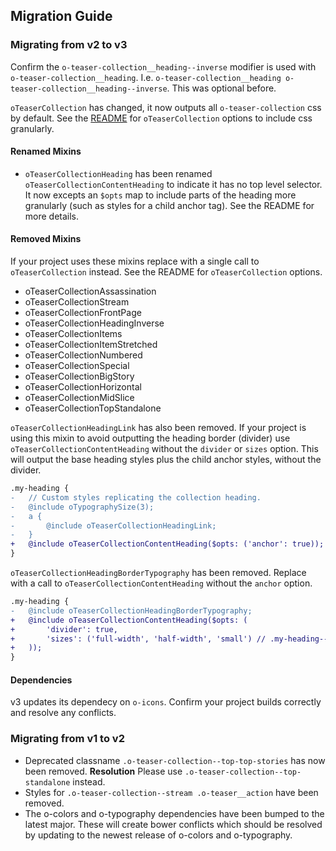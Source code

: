## Migration Guide

### Migrating from v2 to v3

Confirm the `o-teaser-collection__heading--inverse` modifier is used with `o-teaser-collection__heading`. I.e. `o-teaser-collection__heading o-teaser-collection__heading--inverse`. This was optional before.

`oTeaserCollection` has changed, it now outputs all `o-teaser-collection` css by default. See the [README](./README.md) for `oTeaserCollection` options to include css granularly.

#### Renamed Mixins
- `oTeaserCollectionHeading` has been renamed `oTeaserCollectionContentHeading` to indicate it has no top level selector. It now excepts an `$opts` map to include parts of the heading more granularly (such as styles for a child anchor tag). See the README for more details.

#### Removed Mixins

If your project uses these mixins replace with a single call to `oTeaserCollection` instead. See the README for `oTeaserCollection` options.
- oTeaserCollectionAssassination
- oTeaserCollectionStream
- oTeaserCollectionFrontPage
- oTeaserCollectionHeadingInverse
- oTeaserCollectionItems
- oTeaserCollectionItemStretched
- oTeaserCollectionNumbered
- oTeaserCollectionSpecial
- oTeaserCollectionBigStory
- oTeaserCollectionHorizontal
- oTeaserCollectionMidSlice
- oTeaserCollectionTopStandalone


`oTeaserCollectionHeadingLink` has also been removed. If your project is using this mixin to avoid outputting the heading border (divider) use `oTeaserCollectionContentHeading` without the `divider` or `sizes` option. This will output the base heading styles plus the child anchor styles, without the divider.
```diff
.my-heading {
-   // Custom styles replicating the collection heading.
-	@include oTypographySize(3);
-	a {
-		@include oTeaserCollectionHeadingLink;
-	}
+	@include oTeaserCollectionContentHeading($opts: ('anchor': true));
}
```

`oTeaserCollectionHeadingBorderTypography` has been removed. Replace with a call to `oTeaserCollectionContentHeading` without the `anchor` option.
```diff
.my-heading {
-   @include oTeaserCollectionHeadingBorderTypography;
+	@include oTeaserCollectionContentHeading($opts: (
+       'divider': true,
+       'sizes': ('full-width', 'half-width', 'small') // .my-heading--small, etc.
+   ));
}
```

#### Dependencies

v3 updates its dependecy on `o-icons`. Confirm your project builds correctly and resolve any conflicts.

### Migrating from v1 to v2

- Deprecated classname `.o-teaser-collection--top-top-stories` has now been removed. __Resolution__ Please use `.o-teaser-collection--top-standalone` instead.
- Styles for `.o-teaser-collection--stream .o-teaser__action` have been removed.
- The o-colors and o-typography dependencies have been bumped to the latest major. These will create bower conflicts which should be resolved by updating to the newest release of o-colors and o-typography.
